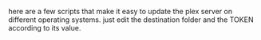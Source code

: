 here are a few scripts that make it easy to update the plex server on different operating systems.
just edit the destination folder and the TOKEN according to its value.
